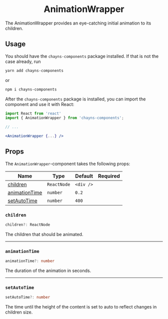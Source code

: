 <div align="center"><h1>AnimationWrapper</h1></div>

The AnimationWrapper provides an eye-catching initial animation to its children.

## Usage

You should have the `chayns-components` package installed. If that is not the
case already, run

```bash
yarn add chayns-components
```

or

```bash
npm i chayns-components
```

After the `chayns-components` package is installed, you can import the component
and use it with React:

```jsx
import React from 'react'
import { AnimationWrapper } from 'chayns-components';

// ...

<AnimationWrapper {...} />
```

## Props

The `AnimationWrapper`-component takes the following props:

| Name                            | Type        | Default   | Required |
| ------------------------------- | ----------- | --------- | :------: |
| [children](#children)           | `ReactNode` | `<div />` |          |
| [animationTime](#animationtime) | `number`    | `0.2`     |          |
| [setAutoTime](#setautotime)     | `number`    | `400`     |          |

### `children`

```ts
children?: ReactNode
```

The children that should be animated.

---

### `animationTime`

```ts
animationTime?: number
```

The duration of the animation in seconds.

---

### `setAutoTime`

```ts
setAutoTime?: number
```

The time until the height of the content is set to auto to reflect changes in
children size.
